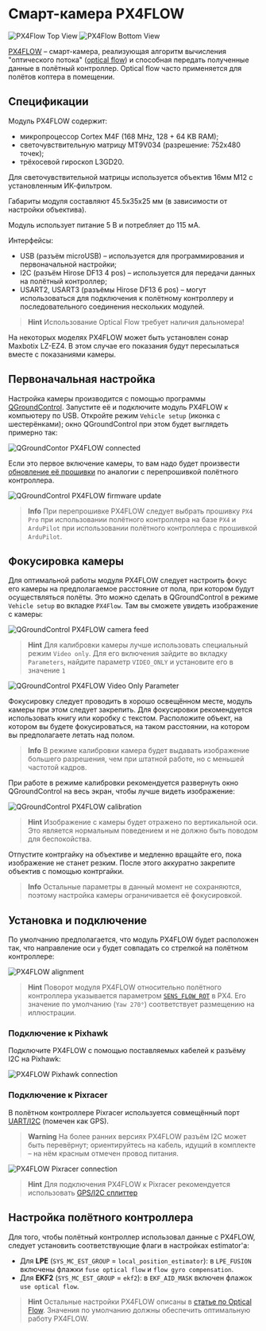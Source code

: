 # Смарт-камера PX4FLOW

![PX4Flow Top View](../assets/px4flow_top.jpg) ![PX4Flow Bottom View](../assets/px4flow_bottom.jpg)

[PX4FLOW](https://docs.px4.io/en/sensor/px4flow.html) – смарт-камера, реализующая алгоритм вычисления "оптического потока" ([optical flow](https://docs.px4.io/en/sensor/optical_flow.html)) и способная передать полученные данные в полётный контроллер. Optical flow часто применяется для полётов коптера в помещении.

## Спецификации

Модуль PX4FLOW содержит:

* микропроцессор Cortex M4F (168 MHz, 128 + 64 KB RAM);
* светочувствительную матрицу MT9V034 (разрешение: 752x480 точек);
* трёхосевой гироскоп L3GD20.

Для светочувствительной матрицы используется объектив 16мм М12 с установленным ИК-фильтром.

Габариты модуля составляют 45.5x35x25 мм (в зависимости от настройки объектива).

Модуль использует питание 5 В и потребляет до 115 мА.

Интерфейсы:

* USB (разъём microUSB) – используется для программирования и первоначальной настройки;
* I2C (разъём Hirose DF13 4 pos) – используется для передачи данных на полётный контроллер;
* USART2, USART3 (разъёмы Hirose DF13 6 pos) – могут использоваться для подключения к полётному контроллеру и последовательного соединения нескольких модулей.

> **Hint** Использование Optical Flow требует наличия дальномера!

На некоторых моделях PX4FLOW может быть установлен сонар Maxbotix LZ-EZ4. В этом случае его показания будут пересылаться вместе с показаниями камеры.

## Первоначальная настройка

Настройка камеры производится с помощью программы [QGroundControl](http://qgroundcontrol.com/). Запустите её и подключите модуль PX4FLOW к компьютеру по USB. Откройте режим `Vehicle setup` (иконка с шестерёнками); окно QGroundControl при этом будет выглядеть примерно так:

![QGroundContor PX4FLOW connected](../assets/px4flow_qgc_connected.png)

Если это первое включение камеры, то вам надо будет произвести [обновление её прошивки](firmware.md) по аналогии с перепрошивкой полётного контроллера.

![QGroundControl PX4FLOW firmware update](../assets/px4flow_qgc_firmware.png)

> **Info** При перепрошивке PX4FLOW следует выбрать прошивку `PX4 Pro` при использовании полётного контроллера на базе `PX4` и `ArduPilot` при использовании полётного контроллера с прошивкой `ArduPilot`.

## Фокусировка камеры

Для оптимальной работы модуля PX4FLOW следует настроить фокус его камеры на предполагаемое расстояние от пола, при котором будут осуществляться полёты. Это можно сделать в QGroundControl в режиме `Vehicle setup` во вкладке `PX4Flow`. Там вы сможете увидеть изображение с камеры:

![QGroundControl PX4FLOW camera feed](../assets/px4flow_qgc_camera_feed.png)

> **Hint** Для калибровки камеры лучше использовать специальный режим `Video only`. Для его включения зайдите во вкладку `Parameters`, найдите параметр `VIDEO_ONLY` и установите его в значение `1`

![QGroundControl PX4FLOW Video Only Parameter](../assets/px4flow_qgc_video_only_param.png)

Фокусировку следует проводить в хорошо освещённом месте, модуль камеры при этом следует закрепить. Для фокусировки рекомендуется использовать книгу или коробку с текстом. Расположите объект, на котором вы будете фокусироваться, на таком расстоянии, на котором вы предполагаете летать над полом.

> **Info** В режиме калибровки камера будет выдавать изображение большего разрешения, чем при штатной работе, но с меньшей частотой кадров.

При работе в режиме калибровки рекомендуется развернуть окно QGroundControl на весь экран, чтобы лучше видеть изображение:

![QGroundControl PX4FLOW calibration](../assets/px4flow_qgc_calibration.png)

> **Hint** Изображение с камеры будет отражено по вертикальной оси. Это является нормальным поведением и не должно быть поводом для беспокойства.

Отпустите контргайку на объективе и медленно вращайте его, пока изображение не станет резким. После этого аккуратно закрепите объектив с помощью контргайки.

> **Info** Остальные параметры в данный момент не сохраняются, поэтому настройка камеры ограничивается её фокусировкой.

## Установка и подключение

По умолчанию предполагается, что модуль PX4FLOW будет расположен так, что направление оси `y` будет совпадать со стрелкой на полётном контроллере:

![PX4FLOW alignment](../assets/px4flow_alignment.jpg)

> **Hint** Поворот модуля PX4FLOW относительно полётного контроллера указывается параметром [`SENS_FLOW_ROT`](https://docs.px4.io/en/advanced_config/parameter_reference.html#SENS_FLOW_ROT) в PX4. Его значение по умолчанию (`Yaw 270°`) соответствует размещению на иллюстрации.

### Подключение к Pixhawk

Подключите PX4FLOW с помощью поставляемых кабелей к разъёму I2C на Pixhawk:

![PX4FLOW Pixhawk connection](../assets/px4flow_pixhawk_connection.jpg)

### Подключение к Pixracer

В полётном контроллере Pixracer используется совмещённый порт [UART/I2C](https://docs.px4.io/en/flight_controller/pixracer.html#pinouts) (помечен как GPS).

> **Warning** На более ранних версиях PX4FLOW разъём I2C может быть перевёрнут; ориентируйтесь на кабель, идущий в комплекте – на нём красным отмечен провод питания.

![PX4FLOW Pixracer connection](../assets/px4flow_pixracer_connection.jpg)

> **Hint** Для подключения PX4FLOW к Pixracer рекомендуется использовать [GPS/I2C сплиттер](https://store.mrobotics.io/mRo-JST-GH-GPS-Port-to-I-C-Bus-Splitter-p/mro-jstgh-gps-i2c-split-mr.htm)

## Настройка полётного контроллера

Для того, чтобы полётный контроллер использовал данные с PX4FLOW, следует установить соответствующие флаги в настройках estimator'а:

* Для **LPE** (`SYS_MC_EST_GROUP` = `local_position_estimator`): в `LPE_FUSION` включены флажки `fuse optical flow` и `flow gyro compensation`.
* Для **EKF2** (`SYS_MC_EST_GROUP` = `ekf2`): в `EKF_AID_MASK` включен флажок `use optical flow`.

> **Hint** Остальные настройки PX4FLOW описаны в [статье по Optical Flow](optical_flow.md). Значения по умолчанию должны обеспечить оптимальную работу PX4FLOW.
